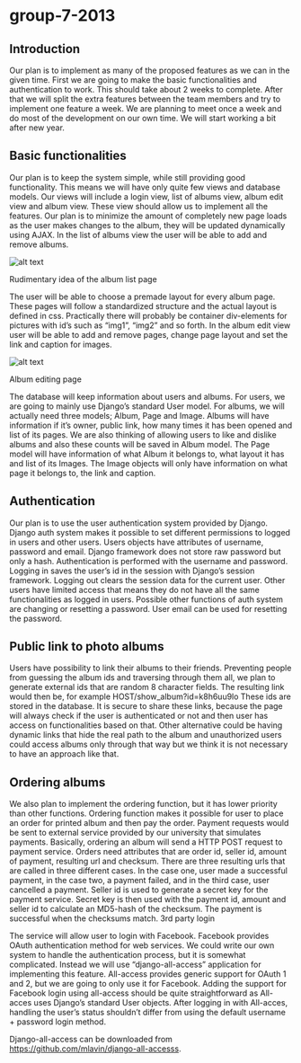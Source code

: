 group-7-2013
============

Introduction
------------

Our plan is to implement as many of the proposed features as we can in the given time. First we are going to make the basic functionalities and authentication to work. This should take about 2 weeks to complete. After that we will split the extra features between the team members and try to implement one feature a week. We are planning to meet once a week and do most of the development on our own time. We will start working a bit after new year.

Basic functionalities
---------------------

Our plan is to keep the system simple, while still providing good functionality. This means we will have only quite few views and database models. Our views will include a login view, list of albums view, album edit view and album view. These view should allow us to implement all the features. Our plan is to minimize the amount of completely new page loads as the user makes changes to the album, they will be updated dynamically using AJAX. In the list of albums view the user will be able to add and remove albums.

![alt text](http://i.imgur.com/TueWnlD.png)

Rudimentary idea of the album list page


The user will be able to choose a premade layout for every album page. These pages will follow a standardized structure and the actual layout is defined in css. Practically there will probably be container div-elements for pictures with id’s such as “img1”, “img2” and so forth. In the album edit view user will be able to add and remove pages, change page layout and set the link and caption for images.

![alt text](http://i.imgur.com/my6xC95.png)

Album editing page

The database will keep information about users and albums. For users, we are going to mainly use Django’s standard User model. For albums, we will actually need three models; Album, Page and Image. Albums will have information if it’s owner, public link, how many times it has been opened and list of its pages. We are also thinking of allowing users to like and dislike albums and also these counts will be saved in Album model. The Page model will have information of what Album it belongs to, what layout it has and list of its Images. The Image objects will only have information on what page it belongs to, the link and caption.

Authentication
--------------

Our plan is to use the user authentication system provided by Django. Django auth system makes it possible to set different permissions to logged in users and other users. Users objects have attributes of username, password and email.  Django framework does not store raw password but only a hash. Authentication is performed with the username and password. Logging in saves the user’s id in the session with Django’s session framework. Logging out clears the session data for the current user. Other users have limited access that means they do not have all the same functionalities as logged in users. Possible other functions of auth system are changing or resetting a password. User email can be used for resetting the password.



Public link to photo albums
---------------------------

Users have possibility to link their albums to their friends. Preventing people from guessing the album ids and traversing through them all, we plan to generate external ids that are random 8 character fields. The resulting link would then be, for example HOST/show_album?id=k8h6uu9lo These ids are stored in the database. It is secure to share these links, because the page will always check if the user is authenticated or not and then user has access on functionalities based on that. Other alternative could be having dynamic links that hide the real path to the album and unauthorized users could access albums only through that way but we think it is not necessary to have an approach like that.

Ordering albums
---------------

We also plan to implement the ordering function, but it has lower priority than other functions. Ordering function makes it possible for user to place an order for printed album and then pay the order. Payment requests would be sent to external service provided by our university that simulates payments. Basically, ordering an album will send a HTTP POST request to payment service. Orders need attributes that are order id, seller id, amount of payment, resulting url and checksum. There are three resulting urls that are called in three different cases. In the case one, user made a successful payment, in the case two, a payment failed, and in the third case, user cancelled a payment. Seller id is used to generate a secret key for the payment service. Secret key is then used with the payment id, amount and seller id to calculate an MD5-hash of the checksum. The payment is successful when the checksums match.
3rd party login

The service will allow user to login with Facebook. Facebook provides OAuth authentication method for web services. We could write our own system to handle the authentication process, but it is somewhat complicated. Instead we will use “django-all-access” application for implementing this feature. All-access provides generic support for OAuth 1 and 2, but we are going to only use it for Facebook. Adding the support for Facebook login using all-access should be quite straightforward as All-acces uses Django’s standard User objects. After logging in with All-acces, handling the user’s status shouldn’t differ from using the default username + password login method.

Django-all-access can be downloaded from https://github.com/mlavin/django-all-accesss. 
